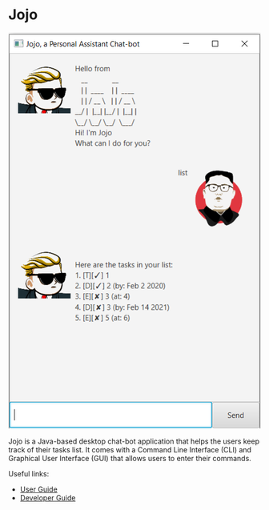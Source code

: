 # Jojo

![Ui](./Ui.png)

Jojo is a Java-based desktop chat-bot application that helps the users keep track of their tasks list.
It comes with a Command Line Interface (CLI) and Graphical User Interface (GUI) that allows users to enter their commands.

Useful links:
* [User Guide](./UserGuide)
* [Developer Guide](./DeveloperGuide)
